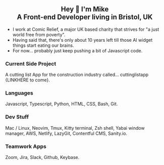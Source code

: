 <h2 align="center">Hey 👋 I'm Mike <br>A Front-end Developer living in Bristol, UK</h2>


- I work at Comic Relief, a major UK based charity that strives for "a just world free from poverty".
- Having said that, there's only about 10 years left till those AI widget things start eating our brains.
- For now... probably just keep pushing a bit of Javascript code.

### Current Side Project
A cutting list App for the construction industry called... cuttinglistapp {LINKHERE to come}.

### Languages
Javascript, Typescript, Python, HTML, CSS, Bash, Git.

### Dev Stuff
Mac / Linux, Neovim, Tmux, Kitty terminal, Zsh shell, Yabai window manager, AWS, Netlify, LazyGit, Contentful CMS, Sanity.io.

### Teamwork Apps
Zoom, Jira, Slack, Github, Keybase.

